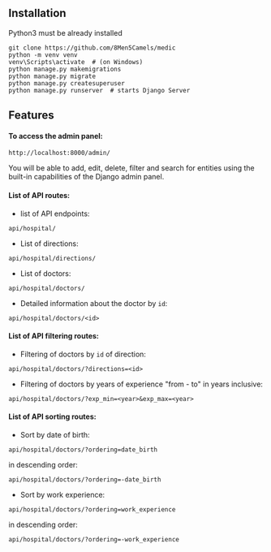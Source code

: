 ## Installation

Python3 must be already installed

```
git clone https://github.com/8Men5Camels/medic
python -m venv venv
venv\Scripts\activate  # (on Windows)
python manage.py makemigrations
python manage.py migrate
python manage.py createsuperuser
python manage.py runserver  # starts Django Server
```

## Features

#### To access the admin panel:
```
http://localhost:8000/admin/
```
You will be able to add, edit, delete, filter and search for entities using the built-in capabilities of the Django admin panel.

#### List of API routes:

- list of API endpoints:

```
api/hospital/
```
- List of directions:

```
api/hospital/directions/
```
- List of doctors:

```
api/hospital/doctors/
```
- Detailed information about the doctor by ```id```:

```
api/hospital/doctors/<id>
```

#### List of API filtering routes:
- Filtering of doctors by ```id``` of direction:
```
api/hospital/doctors/?directions=<id>
```
- Filtering of doctors by years of experience "from - to" in years inclusive:
```
api/hospital/doctors/?exp_min=<year>&exp_max=<year>
```

#### List of API sorting routes:
- Sort by date of birth:

```api/hospital/doctors/?ordering=date_birth```

in descending order:

```api/hospital/doctors/?ordering=-date_birth```

- Sort by work experience:

```api/hospital/doctors/?ordering=work_experience```

in descending order:

```api/hospital/doctors/?ordering=-work_experience```